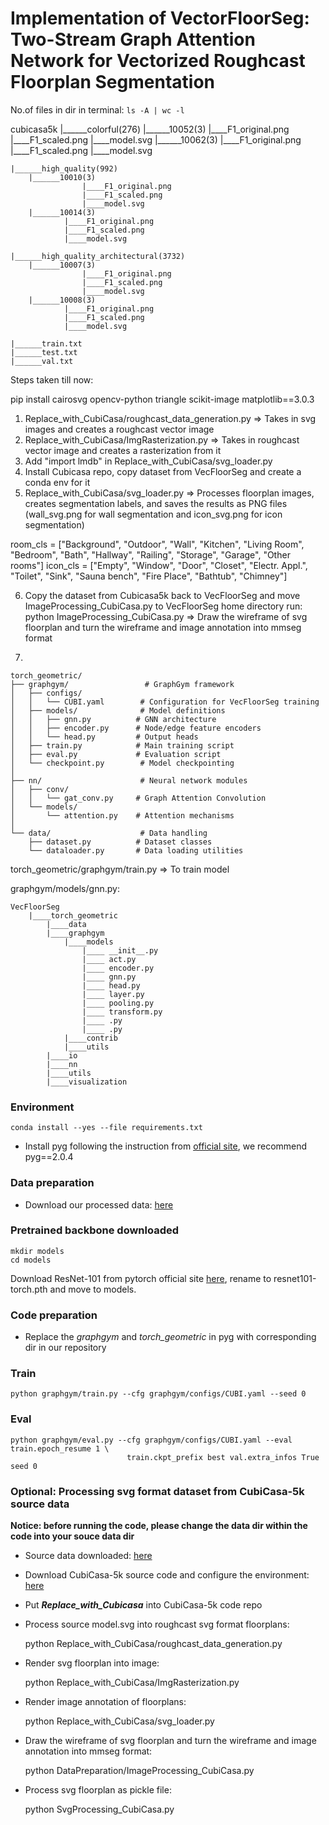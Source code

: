 # Implementation of VectorFloorSeg: Two-Stream Graph Attention Network for Vectorized Roughcast Floorplan Segmentation

No.of files in dir in terminal: ```ls -A | wc -l```

cubicasa5k
    |______colorful(276)
                |______10052(3)
                        |____F1_original.png
                        |____F1_scaled.png
                        |____model.svg
                |______10062(3)
                        |____F1_original.png
                        |____F1_scaled.png
                        |____model.svg
                
    |______high_quality(992)
        |______10010(3)
                    |____F1_original.png
                    |____F1_scaled.png
                    |____model.svg
        |______10014(3)
                |____F1_original.png
                |____F1_scaled.png
                |____model.svg

    |______high_quality_architectural(3732)
        |______10007(3)
                    |____F1_original.png
                    |____F1_scaled.png
                    |____model.svg
        |______10008(3)
                |____F1_original.png
                |____F1_scaled.png
                |____model.svg

    |______train.txt
    |______test.txt
    |______val.txt

Steps taken till now:

pip install cairosvg opencv-python triangle scikit-image matplotlib==3.0.3

1) Replace_with_CubiCasa/roughcast_data_generation.py => Takes in svg images and creates a roughcast vector image
2) Replace_with_CubiCasa/ImgRasterization.py          => Takes in roughcast vector image and creates a rasterization from it
3) Add "import lmdb" in Replace_with_CubiCasa/svg_loader.py 
4) Install Cubicasa repo, copy dataset from VecFloorSeg and create a conda env for it
5) Replace_with_CubiCasa/svg_loader.py => Processes floorplan images, creates segmentation labels, and saves the results as PNG files (wall_svg.png for wall segmentation and icon_svg.png for icon segmentation)

room_cls = ["Background", "Outdoor", "Wall", "Kitchen", "Living Room", "Bedroom", "Bath", "Hallway", "Railing", "Storage", "Garage", "Other rooms"]
icon_cls = ["Empty", "Window", "Door", "Closet", "Electr. Appl.", "Toilet", "Sink", "Sauna bench", "Fire Place", "Bathtub", "Chimney"]

6) Copy the dataset from Cubicasa5k back to VecFloorSeg and move ImageProcessing_CubiCasa.py to VecFloorSeg home directory run:
python ImageProcessing_CubiCasa.py => Draw the wireframe of svg floorplan and turn the wireframe and image annotation into mmseg format

7)
```
torch_geometric/
├── graphgym/                 # GraphGym framework
│   ├── configs/             
│   │   └── CUBI.yaml        # Configuration for VecFloorSeg training
│   ├── models/              # Model definitions
│   │   ├── gnn.py          # GNN architecture
│   │   ├── encoder.py      # Node/edge feature encoders
│   │   └── head.py         # Output heads
│   ├── train.py            # Main training script
│   ├── eval.py             # Evaluation script
│   └── checkpoint.py        # Model checkpointing
│
├── nn/                      # Neural network modules
│   ├── conv/               
│   │   └── gat_conv.py     # Graph Attention Convolution
│   └── models/
│       └── attention.py    # Attention mechanisms
│
└── data/                    # Data handling
    ├── dataset.py          # Dataset classes
    └── dataloader.py       # Data loading utilities
```
torch_geometric/graphgym/train.py => To train model 

graphgym/models/gnn.py:

```
VecFloorSeg
    |____torch_geometric
        |____data
        |____graphgym
            |____models
                |____ __init__.py
                |____ act.py
                |____ encoder.py
                |____ gnn.py
                |____ head.py
                |____ layer.py
                |____ pooling.py
                |____ transform.py
                |____ .py
                |____ .py
            |____contrib
            |____utils
        |____io
        |____nn
        |____utils
        |____visualization
```








### Environment
    conda install --yes --file requirements.txt
- Install pyg following the instruction from [official site](https://pytorch-geometric.readthedocs.io/en/latest/), 
we recommend pyg==2.0.4
### Data preparation
- Download our processed data: [here](https://drive.google.com/drive/folders/1Rye_6crjcuII2LVaIwh4iDNowFqLp1Q6?usp=sharing)

### Pretrained backbone downloaded
    mkdir models
    cd models
Download ResNet-101 from pytorch official site [here](https://download.pytorch.org/models/resnet101-63fe2227.pth), rename to resnet101-torch.pth and move to models.

### Code preparation

- Replace the *graphgym* and *torch_geometric* in pyg with corresponding dir in our repository

### Train 

    python graphgym/train.py --cfg graphgym/configs/CUBI.yaml --seed 0
### Eval

    python graphgym/eval.py --cfg graphgym/configs/CUBI.yaml --eval train.epoch_resume 1 \
                              train.ckpt_prefix best val.extra_infos True seed 0

### Optional: Processing svg format dataset from CubiCasa-5k source data
**Notice: before running the code, please change the data dir within the code into your souce data dir**
- Source data downloaded: [here](https://zenodo.org/records/2613548)
- Download CubiCasa-5k source code and configure the environment: [here](https://github.com/CubiCasa/CubiCasa5k/tree/master)
- Put **_Replace_with_Cubicasa_** into CubiCasa-5k code repo
- Process source model.svg into roughcast svg format floorplans:


    python Replace_with_CubiCasa/roughcast_data_generation.py
  
- Render svg floorplan into image:


    python Replace_with_CubiCasa/ImgRasterization.py
  
- Render image annotation of floorplans:


    python Replace_with_CubiCasa/svg_loader.py
  
- Draw the wireframe of svg floorplan and turn the wireframe and image annotation into mmseg format:


    python DataPreparation/ImageProcessing_CubiCasa.py
  
- Process svg floorplan as pickle file:
    

    python SvgProcessing_CubiCasa.py
  

